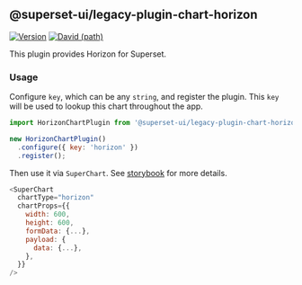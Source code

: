 ## @superset-ui/legacy-plugin-chart-horizon

[![Version](https://img.shields.io/npm/v/@superset-ui/legacy-plugin-chart-horizon.svg?style=flat-square)](https://img.shields.io/npm/v/@superset-ui/legacy-plugin-chart-horizon.svg?style=flat-square)
[![David (path)](https://img.shields.io/david/apache-superset/superset-ui-plugins.svg?path=packages%2Fsuperset-ui-legacy-plugin-chart-horizon&style=flat-square)](https://david-dm.org/apache-superset/superset-ui-plugins?path=packages/superset-ui-legacy-plugin-chart-horizon)

This plugin provides Horizon for Superset.

### Usage

Configure `key`, which can be any `string`, and register the plugin. This `key` will be used to lookup this chart throughout the app.

```js
import HorizonChartPlugin from '@superset-ui/legacy-plugin-chart-horizon';

new HorizonChartPlugin()
  .configure({ key: 'horizon' })
  .register();
```

Then use it via `SuperChart`. See [storybook](https://apache-superset.github.io/superset-ui-legacy/?selectedKind=plugin-chart-horizon) for more details.

```js
<SuperChart
  chartType="horizon"
  chartProps={{
    width: 600,
    height: 600,
    formData: {...},
    payload: {
      data: {...},
    },
  }}
/>
```